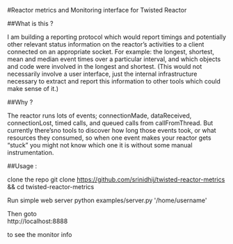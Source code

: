 #Reactor metrics and Monitoring interface for Twisted Reactor

##What is this ?

I am building a reporting protocol which would report timings and potentially other relevant status information on the reactor’s activities to a client connected on an appropriate socket. For example: the longest, shortest, mean and median event times over a particular interval, and which objects and code were involved in the longest and shortest. (This would not necessarily involve a user interface, just the internal infrastructure necessary to extract and report this information to other tools which could make sense of it.)



##Why ?

The reactor runs lots of events; connectionMade, dataReceived, connectionLost, timed calls, and queued calls from callFromThread. But currently there’sno tools to discover how long those events took, or what resources they consumed, so when one event makes your reactor gets “stuck” you might not know which one it is without some manual instrumentation.

##Usage :

clone the repo
	git clone https://github.com/srinidhij/twisted-reactor-metrics && cd twisted-reactor-metrics

Run simple web server
	python examples/server.py '/home/username'

Then goto  
	http://localhost:8888

to see the monitor info	
